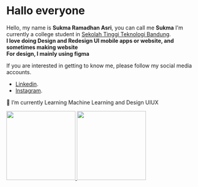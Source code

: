 

# Hallo everyone

Hello, my name is **Sukma Ramadhan Asri**, you can call me **Sukma** I'm currently a college student  in  [Sekolah Tinggi Teknologi Bandung](https://sttbandung.ac.id/).  
<strong>I love doing Design and Redesign UI mobile apps or website, and sometimes making website</strong>  
<strong>For design, I mainly using figma </strong>

If you are interested in getting to know me, please follow my social media accounts.
* [Linkedin](https://linkedin.com/in/sukma-ramadhan-96b27518b/).  
* [Instagram](https://www.instagram.com/onedayxzn/).  

🌱 I’m currently Learning Machine Learning and Design UIUX



<p align="left">
<a href="https://github.com/onedayxzn">
  <img height="180em" src="https://github-readme-stats-eight-theta.vercel.app/api?username=onedayxzn&show_icons=true&theme=algolia&include_all_commits=true&count_private=true"/>
  <img height="180em" src="https://github-readme-stats-eight-theta.vercel.app/api/top-langs/?username=onedayxzn&layout=compact&langs_count=8&theme=algolia"/>
</a>
</p>


<!--
**onedayxzn/onedayxzn** is a ✨ _special_ ✨ repository because its `README.md` (this file) appears on your GitHub profile.

Here are some ideas to get you started:

- 🔭 I’m currently working on ...
- 🌱 I’m currently learning ...
- 👯 I’m looking to collaborate on ...
- 🤔 I’m looking for help with ...
- 💬 Ask me about ...
- 📫 How to reach me: ...
- 😄 Pronouns: ...
- ⚡ Fun fact: ...
-->
